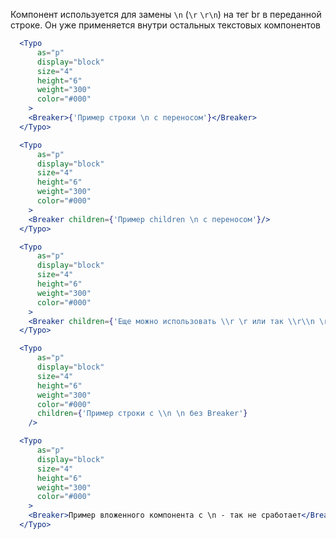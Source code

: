 Компонент используется для замены `\n` (`\r` `\r\n`) на тег br в переданной строке. 
Он уже применяется внутри остальных текстовых компонентов
```jsx
  <Typo
      as="p"
      display="block"
      size="4"
      height="6"
      weight="300"
      color="#000"
    >
    <Breaker>{'Пример строки \n с переносом'}</Breaker>
  </Typo>
```
```jsx
  <Typo
      as="p"
      display="block"
      size="4"
      height="6"
      weight="300"
      color="#000"
    >
    <Breaker children={'Пример children \n с переносом'}/>
  </Typo>
```
```jsx
  <Typo
      as="p"
      display="block"
      size="4"
      height="6"
      weight="300"
      color="#000"
    >
    <Breaker children={'Еще можно использовать \\r \r или так \\r\\n \r\n например'}/>
  </Typo>
```
```jsx
  <Typo
      as="p"
      display="block"
      size="4"
      height="6"
      weight="300"
      color="#000"
      children={'Пример строки c \\n \n без Breaker'}
    />
```

```jsx
  <Typo
      as="p"
      display="block"
      size="4"
      height="6"
      weight="300"
      color="#000"
    >
    <Breaker>Пример вложенного компонента c \n - так не сработает</Breaker>
  </Typo>
```
